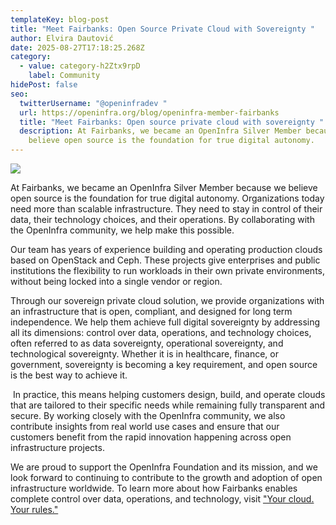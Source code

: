 ```yaml
---
templateKey: blog-post
title: "Meet Fairbanks: Open Source Private Cloud with Sovereignty "
author: Elvira Dautović
date: 2025-08-27T17:18:25.268Z
category:
  - value: category-h2Ztx9rpD
    label: Community
hidePost: false
seo:
  twitterUsername: "@openinfradev "
  url: https://openinfra.org/blog/openinfra-member-fairbanks
  title: "Meet Fairbanks: Open source private cloud with sovereignty "
  description: At Fairbanks, we became an OpenInfra Silver Member because we
    believe open source is the foundation for true digital autonomy.
---
```

![](/img/1200x675-silver-fairbanks.png)

At Fairbanks, we became an OpenInfra Silver Member because we believe open source is the foundation for true digital autonomy. Organizations today need more than scalable infrastructure. They need to stay in control of their data, their technology choices, and their operations. By collaborating with the OpenInfra community, we help make this possible.

Our team has years of experience building and operating production clouds based on OpenStack and Ceph. These projects give enterprises and public institutions the flexibility to run workloads in their own private environments, without being locked into a single vendor or region.

Through our sovereign private cloud solution, we provide organizations with an infrastructure that is open, compliant, and designed for long term independence. We help them achieve full digital sovereignty by addressing all its dimensions: control over data, operations, and technology choices, often referred to as data sovereignty, operational sovereignty, and technological sovereignty. Whether it is in healthcare, finance, or government, sovereignty is becoming a key requirement, and open source is the best way to achieve it.

 In practice, this means helping customers design, build, and operate clouds that are tailored to their specific needs while remaining fully transparent and secure. By working closely with the OpenInfra community, we also contribute insights from real world use cases and ensure that our customers benefit from the rapid innovation happening across open infrastructure projects.

We are proud to support the OpenInfra Foundation and its mission, and we look forward to continuing to contribute to the growth and adoption of open infrastructure worldwide. To learn more about how Fairbanks enables complete control over data, operations, and technology, visit ["Your cloud. Your rules."](<https://www.fairbanks.nl/private-cloud-solutions/open-source-private-cloud/>)  [](https://www.fairbanks.nl/private-cloud-solutions/open-source-private-cloud/)